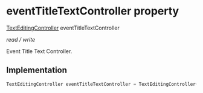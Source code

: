 


# eventTitleTextController property







[TextEditingController](https://api.flutter.dev/flutter/widgets/TextEditingController-class.html) eventTitleTextController
  
_<span class="feature">read / write</span>_



<p>Event Title Text Controller.</p>



## Implementation

```dart
TextEditingController eventTitleTextController = TextEditingController();
```







